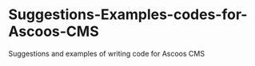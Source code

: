 # Suggestions-Examples-codes-for-Ascoos-CMS
Suggestions and examples of writing code for Ascoos CMS
